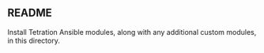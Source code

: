 README
------

Install Tetration Ansible modules, along with any additional custom modules, in this directory.